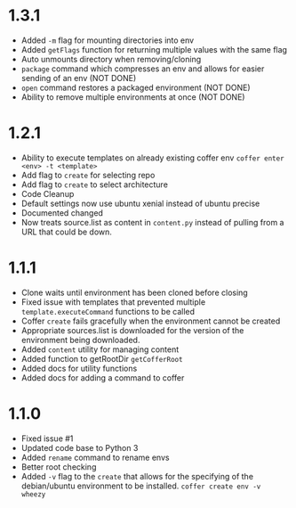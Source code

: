 # 1.3.1

- Added `-m` flag for mounting directories into env 
- Added `getFlags` function for returning multiple values with the same flag
- Auto unmounts directory when removing/cloning 
- `package` command which compresses an env and allows for easier sending of an env (NOT DONE)
- `open` command restores a packaged environment (NOT DONE)
- Ability to remove multiple environments at once (NOT DONE)


# 1.2.1

- Ability to execute templates on already existing coffer env `coffer enter <env> -t <template>`
- Add flag to `create` for selecting repo
- Add flag to `create` to select architecture
- Code Cleanup
- Default settings now use ubuntu xenial instead of ubuntu precise
- Documented changed
- Now treats source.list as content in `content.py` instead of pulling from a URL that could be down.

# 1.1.1

- Clone waits until environment has been cloned before closing
- Fixed issue with templates that prevented multiple `template.executeCommand` functions to be called
- Coffer `create` fails gracefully when the environment cannot be created
- Appropriate sources.list is downloaded for the version of the environment being downloaded.
- Added `content` utility for managing content
- Added function to getRootDir `getCofferRoot`
- Added docs for utility functions
- Added docs for adding a command to coffer

# 1.1.0

- Fixed issue #1
- Updated code base to Python 3
- Added `rename` command to rename envs
- Better root checking
- Added `-v` flag to the `create` that allows for the specifying of the debian/ubuntu environment to be installed. `coffer create env -v wheezy`
